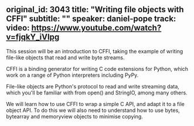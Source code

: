 original_id: 3043
title: "Writing file objects with CFFI"
subtitle: ""
speaker: daniel-pope
track: 
video: https://www.youtube.com/watch?v=fjqkY_iVIpg
---
This session will be an introduction to CFFI, taking the example of writing file-like objects that read and write byte streams.

CFFI is a binding generator for writing C code extensions for Python, which work on a range of Python interpreters including PyPy.

File-like objects are Python's protocol to read and write streaming data, which you'll be familiar with from open() and StringIO, among many others.

We will learn how to use CFFI to wrap a simple C API, and adapt it to a file object API. To do this we will also need to understand how to use bytes, bytearray and memoryview objects to minimise copying.